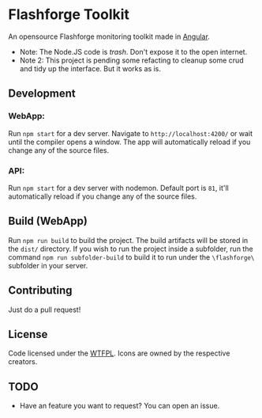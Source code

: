 # Flashforge Toolkit

An opensource Flashforge monitoring toolkit made in [Angular](https://github.com/angular/angular-cli).

- Note: The Node.JS code is *trash*. Don't expose it to the open internet.  
- Note 2: This project is pending some refacting to cleanup some crud and tidy up the interface. But it works as is.

## Development
  
### WebApp:
Run `npm start` for a dev server. Navigate to `http://localhost:4200/` or wait until the compiler opens a window. The app will automatically reload if you change any of the source files.
  
### API:
Run `npm start` for a dev server with nodemon. Default port is `81`, it'll automatically reload if you change any of the source files.
  
## Build (WebApp)

Run `npm run build` to build the project. The build artifacts will be stored in the `dist/` directory. If you wish to run the project inside a subfolder, run the command `npm run subfolder-build` to build it to run under the `\flashforge\` subfolder in your server.

## Contributing

Just do a pull request!

## License

Code licensed under the [WTFPL](http://www.wtfpl.net/txt/copying/). Icons are owned by the respective creators.

## TODO

- Have an feature you want to request? You can open an issue.
